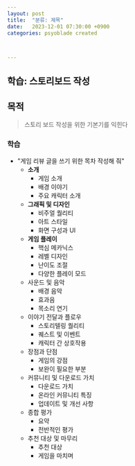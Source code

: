 ```yaml
---
layout: post
title:  "분류: 제목"
date:   2023-12-01 07:30:00 +0900
categories: psyoblade created



---
```


## 학습: 스토리보드 작성

>   

## 목적

> 스토리 보드 작성을 위한 기본기를 익힌다

### 학습

* "게임 리뷰 글을 쓰기 위한 목차 작성해 줘"
  * **소개**
    * 게임 소개
    * 배경 이야기
    * 주요 캐릭터 소개
  * **그래픽 및 디자인**
    * 비주얼 퀄리티
    * 아트 스타일
    * 화면 구성과 UI
  * **게임 플레이**
    * 핵심 메카닉스
    * 레벨 디자인
    * 난이도 조절
    * 다양한 플레이 모드
  * 사운드 및 음악
    * 배경 음악
    * 효과음
    * 목소리 연기
  * 이야기 전달과 플로우
    * 스토리텔링 퀄리티
    * 퀘스트 및 이벤트
    * 캐릭터 간 상호작용
  * 장점과 단점
    * 게임의 강점
    * 보완이 필요한 부분
  * 커뮤니티 및 다운로드 가치
    * 다운로드 가치
    * 온라인 커뮤니티 특징
    * 업데이트 및 개선 사항
  * 종합 평가
    * 요약
    * 전반적인 평가
  * 추천 대상 및 마무리
    * 추천 대상
    * 게임을 마치며